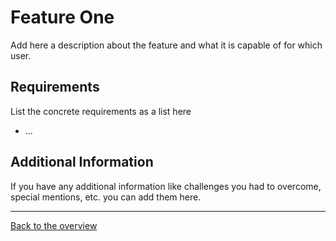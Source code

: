 # Feature One

Add here a description about the feature and what it is capable of for which user.

## Requirements

List the concrete requirements as a list here

- ...

## Additional Information

If you have any additional information like challenges you had to overcome, special mentions, etc. you can add them here.

---

[Back to the overview](./Index.md)
